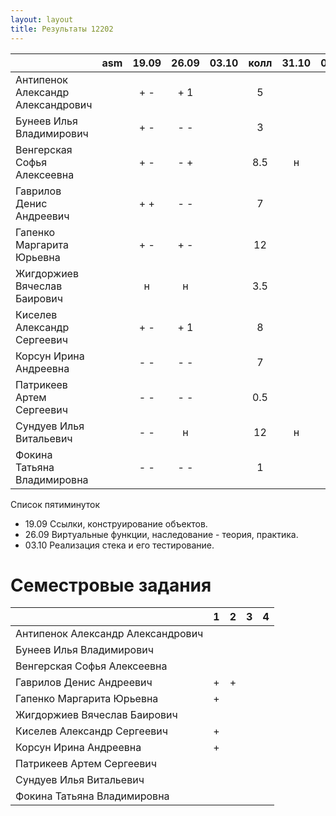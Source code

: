 ```yaml
---
layout: layout
title: Результаты 12202
---
```

|                                       |asm|19.09|26.09|03.10|колл |31.10|07.11|14.11|
|---------------------------------------|:-:|:---:|:---:|:---:|:---:|:---:|:---:|:---:|
| Антипенок Александр Александрович     |   | + - | + 1 |     |  5  |     |     |  н  | 
| Бунеев Илья Владимирович              |   | + - | - - |     |  3  |     |     |     | 
| Венгерская Софья Алексеевна           |   | + - | - + |     | 8.5 |  н  |     |     |  
| Гаврилов Денис Андреевич              |   | + + | - - |     |  7  |     |     |     |  
| Гапенко Маргарита Юрьевна             |   | + - | + - |     | 12  |     |     |     | 
| Жигдоржиев Вячеслав Баирович          |   |  н  |  н  |     | 3.5 |     |  н  |  н  |  
| Киселев Александр Сергеевич           |   | + - | + 1 |     |  8  |     |     |     |     
| Корсун Ирина Андреевна                |   | - - | - - |     |  7  |     |     |     |     
| Патрикеев Артем Сергеевич             |   | - - | - - |     | 0.5 |     |  н  |  н  |          
| Сундуев Илья Витальевич               |   | - - |  н  |     | 12  |  н  |  н  |     |            
| Фокина Татьяна Владимировна           |   | - - | - - |     |  1  |     |     |     |              

Список пятиминуток

  * 19.09 Ссылки, конструирование объектов.
  * 26.09 Виртуальные функции, наследование - теория, практика.
  * 03.10 Реализация стека и его тестирование.

Семестровые задания
===================
|                                  | 1 | 2 | 3 | 4 |
|----------------------------------|:-:|:-:|:-:|:-:|
|Антипенок Александр Александрович |   |   |   |   |
|Бунеев Илья Владимирович          |   |   |   |   |
|Венгерская Софья Алексеевна       |   |   |   |   |
|Гаврилов Денис Андреевич          | + | + |   |   |
|Гапенко Маргарита Юрьевна         | + |   |   |   |
|Жигдоржиев Вячеслав Баирович      |   |   |   |   |
|Киселев Александр Сергеевич       | + |   |   |   |
|Корсун Ирина Андреевна            | + |   |   |   |
|Патрикеев Артем Сергеевич         |   |   |   |   |
|Сундуев Илья Витальевич           |   |   |   |   |
|Фокина Татьяна Владимировна       |   |   |   |   |
